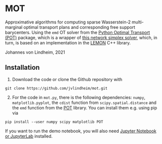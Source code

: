# MOT
Approximative algorithms for computing sparse Wasserstein-2 multi-marginal optimal transport plans and corresponding free support barycenters.
Using the `emd` OT solver from the [Python Optimal Transport (POT)](https://pythonot.github.io/index.html) package, which is a wrapper of [this network simplex solver](https://github.com/nbonneel/network_simplex), which, in turn, is based on an implementation in the [LEMON](http://lemon.cs.elte.hu/pub/doc/latest-svn/index.html) C++ library.

Johannes von Lindheim, 2021

## Installation
1. Download the code or clone the Github repository with
```
git clone https://github.com/jvlindheim/mot.git
```
2. For the code in `mot.py`, there is the following dependencies: `numpy`, `matplotlib.pyplot`, the `cdist` function from `scipy.spatial.distance` and the `emd` function from the [POT](https://pythonot.github.io/index.html) library. You can install them e.g. using pip via
```
pip install --user numpy scipy matplotlib POT
```
If you want to run the demo notebook, you will also need [Jupyter Notebook or JupyterLab](https://jupyter.org/install) installed.

